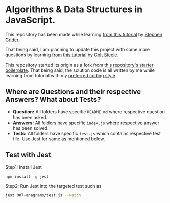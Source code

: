 # Algorithms & Data Structures in JavaScript.

This repository has been made while learning [from this tutorial](https://www.udemy.com/coding-interview-bootcamp-algorithms-and-data-structure/) by [Stephen Grider](https://twitter.com/ste_grider). 

That being said, I am planning to update this project with some more questions by learning [from this tutorial](https://www.udemy.com/js-algorithms-and-data-structures-masterclass/) by [Colt Steele](https://www.udemy.com/user/coltsteele/).

This repository started its origin as a fork from [this repository's starter boilerplate](https://github.com/StephenGrider/AlgoCasts/tree/master/exercises). That being said, the solution code is all written by me while learning from tutorial with my [preferred coding style](./.eslintrc.js).

## Where are Questions and their respective Answers? What about Tests?

- **Question:** All folders have specific `README.md` where respective question has been asked.
- **Answers:** All folders have specific `index.js` where respective answer has been solved.
- **Tests:** All folders have specific `test.js` which contains respective test file. Use Jest for same as mentioned below.

## Test with Jest

Step1:  Install Jest

```bash
npm install -g jest
```

Step2: Run Jest into the targeted test such as

```bash
jest 007-anagrams/test.js --watch
```
